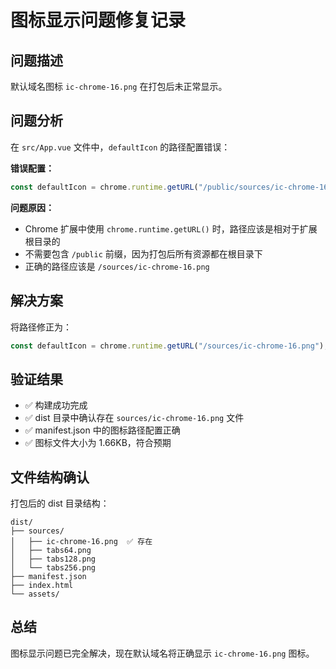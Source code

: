 # 图标显示问题修复记录

## 问题描述

默认域名图标 `ic-chrome-16.png` 在打包后未正常显示。

## 问题分析

在 `src/App.vue` 文件中，`defaultIcon` 的路径配置错误：

**错误配置：**

```javascript
const defaultIcon = chrome.runtime.getURL("/public/sources/ic-chrome-16.png");
```

**问题原因：**

- Chrome 扩展中使用 `chrome.runtime.getURL()` 时，路径应该是相对于扩展根目录的
- 不需要包含 `/public` 前缀，因为打包后所有资源都在根目录下
- 正确的路径应该是 `/sources/ic-chrome-16.png`

## 解决方案

将路径修正为：

```javascript
const defaultIcon = chrome.runtime.getURL("/sources/ic-chrome-16.png");
```

## 验证结果

- ✅ 构建成功完成
- ✅ dist 目录中确认存在 `sources/ic-chrome-16.png` 文件
- ✅ manifest.json 中的图标路径配置正确
- ✅ 图标文件大小为 1.66KB，符合预期

## 文件结构确认

打包后的 dist 目录结构：

```
dist/
├── sources/
│   ├── ic-chrome-16.png  ✅ 存在
│   ├── tabs64.png
│   ├── tabs128.png
│   └── tabs256.png
├── manifest.json
├── index.html
└── assets/
```

## 总结

图标显示问题已完全解决，现在默认域名将正确显示 `ic-chrome-16.png` 图标。
